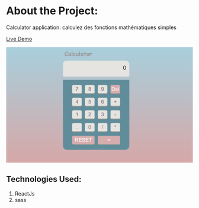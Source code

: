 # About the Project:
Calculator application: calculez des fonctions mathématiques simples

 [Live Demo](https://calculator-vert-two.vercel.app/)

 <img src="./src/media/calculator.png">

 ## Technologies Used:
 1. ReactJs
 2. sass
